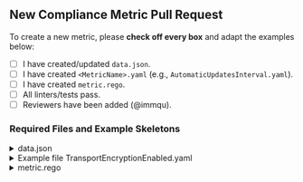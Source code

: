 ## New Compliance Metric Pull Request
To create a new metric, please **check off every box** and adapt the examples below:

- [ ] I have created/updated `data.json`.
- [ ] I have created `<MetricName>.yaml` (e.g., `AutomaticUpdatesInterval.yaml`).
- [ ] I have created `metric.rego`.
- [ ] All linters/tests pass.
- [ ] Reviewers have been added (@immqu).

### Required Files and Example Skeletons

<details>
<summary>data.json</summary>

```
{ 
    "operator": "==", 
    "target_value": true 
}
```

</details>

<details>
<summary> Example file TransportEncryptionEnabled.yaml</summary>
The yaml file is described by metadata and configuration properties. The json schema for this file can be found [here](metric_schema.json).
A description of the properties can be found [here](README.md)

```

# ====== Metadata ======
id: TransportEncryptionEnabled
description: This rule assesses whether a [Resource] has [TransportEncryption] [p1:enabled] correctly configured.
category: TransportEncryption
version: "1.0" 
comments: Transport encryption is a standard practice to keep sensitive data confidential when it is transmitted.
# ====== Configuration ======
configuration:
  p1:
    operator: "=="
    targetValue: True

```

</details>

<details>
<summary>metric.rego</summary>
The metric is described by 
The package name must be updated to match the metric name. An example of a `Object Storage Service` resource evaluated by this metric is shown under the metric.

```
package cch.metrics.transport_encryption_enabled

import data.cch.compare
import rego.v1
import input.transportEncryption as enc

default compliant = false

default applicable = false

applicable if {
	enc
}

compliant if {
	compare(data.operator, data.target_value, enc.enabled)
}

```


<details>
<summary>Resource example</summary>

```
"objectStorageService": {
    "parentId": "ResourceGroup1",
    "name": "Storage 1",
    "httpEndpoint": {
    "url": "https://example.de/stoarage1",
    "transportEncryption": {
        "protocolVersion": 1.2,
        "enabled": true,
        "enforced": true,
        "protocol": "TLS"
    }
    },
    "transportEncryption": {
    "protocolVersion": 1.2,
    "enabled": true,
    "enforced": true,
    "protocol": "TLS"
    },
    "storageIds": [
    "fileStorage1"
    ],
    "creationTime": "2020-10-28T09:52:33.226201900Z",
    "raw": "some raw information",
    "labels": {
    "env": "prod"
    },
    "id": "storage1",
    "geoLocation": {
    "region": "westeurope"
    }
}
```
</details>
</details>